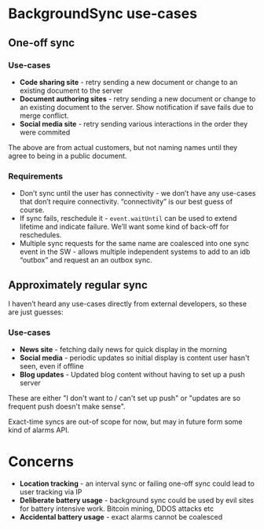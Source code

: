 # BackgroundSync use-cases

## One-off sync

### Use-cases

* **Code sharing site** - retry sending a new document or change to an existing document to the server
* **Document authoring sites** - retry sending a new document or change to an existing document to the server. Show notification if save fails due to merge conflict.
* **Social media site** - retry sending various interactions in the order they were commited

The above are from actual customers, but not naming names until they agree to being in a public document.

### Requirements

* Don’t sync until the user has connectivity - we don’t have any use-cases that don’t require connectivity. “connectivity” is our best guess of course.
* If sync fails, reschedule it - `event.waitUntil` can be used to extend lifetime and indicate failure. We’ll want some kind of back-off for reschedules.
* Multiple sync requests for the same name are coalesced into one sync event in the SW - allows multiple independent systems to add to an idb “outbox” and request an an outbox sync.

## Approximately regular sync

I haven’t heard any use-cases directly from external developers, so these are just guesses:

### Use-cases

* **News site** - fetching daily news for quick display in the morning
* **Social media** - periodic updates so initial display is content user hasn't seen, even if offline
* **Blog updates** - Updated blog content without having to set up a push server

These are either "I don't want to / can't set up push" or "updates are so frequent push doesn't make sense".

Exact-time syncs are out-of scope for now, but may in future form some kind of alarms API.

# Concerns

* **Location tracking** - an interval sync or failing one-off sync could lead to user tracking via IP
* **Deliberate battery usage** - background sync could be used by evil sites for battery intensive work. Bitcoin mining, DDOS attacks etc
* **Accidental battery usage** - exact alarms cannot be coalesced
